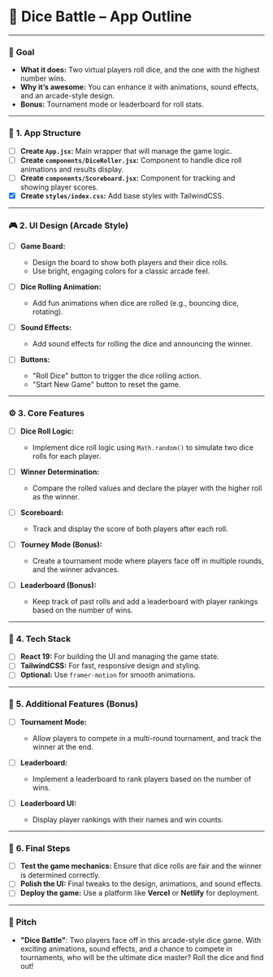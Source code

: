 # 🎲 **Dice Battle** – App Outline

---

### 🎯 **Goal**
- **What it does:** Two virtual players roll dice, and the one with the highest number wins.
- **Why it’s awesome:** You can enhance it with animations, sound effects, and an arcade-style design.
- **Bonus:** Tournament mode or leaderboard for roll stats.

---

### 🧩 **1. App Structure**

- [ ] **Create `App.jsx`:** Main wrapper that will manage the game logic.
- [ ] **Create `components/DiceRoller.jsx`:** Component to handle dice roll animations and results display.
- [ ] **Create `components/Scoreboard.jsx`:** Component for tracking and showing player scores.
- [x] **Create `styles/index.css`:** Add base styles with TailwindCSS.

---

### 🎮 **2. UI Design (Arcade Style)**

- [ ] **Game Board:**
  - Design the board to show both players and their dice rolls.
  - Use bright, engaging colors for a classic arcade feel.
  
- [ ] **Dice Rolling Animation:**
  - Add fun animations when dice are rolled (e.g., bouncing dice, rotating).
  
- [ ] **Sound Effects:**
  - Add sound effects for rolling the dice and announcing the winner.

- [ ] **Buttons:**
  - "Roll Dice" button to trigger the dice rolling action.
  - "Start New Game" button to reset the game.

---

### ⚙️ **3. Core Features**

- [ ] **Dice Roll Logic:**
  - Implement dice roll logic using `Math.random()` to simulate two dice rolls for each player.
  
- [ ] **Winner Determination:**
  - Compare the rolled values and declare the player with the higher roll as the winner.
  
- [ ] **Scoreboard:**
  - Track and display the score of both players after each roll.

- [ ] **Tourney Mode (Bonus):**
  - Create a tournament mode where players face off in multiple rounds, and the winner advances.
  
- [ ] **Leaderboard (Bonus):**
  - Keep track of past rolls and add a leaderboard with player rankings based on the number of wins.

---

### 🎉 **4. Tech Stack**

- [ ] **React 19:** For building the UI and managing the game state.
- [ ] **TailwindCSS:** For fast, responsive design and styling.
- [ ] **Optional:** Use `framer-motion` for smooth animations.

---

### 🧠 **5. Additional Features (Bonus)**

- [ ] **Tournament Mode:**
  - Allow players to compete in a multi-round tournament, and track the winner at the end.
  
- [ ] **Leaderboard:**
  - Implement a leaderboard to rank players based on the number of wins.

- [ ] **Leaderboard UI:**
  - Display player rankings with their names and win counts.

---

### 🚀 **6. Final Steps**

- [ ] **Test the game mechanics:** Ensure that dice rolls are fair and the winner is determined correctly.
- [ ] **Polish the UI:** Final tweaks to the design, animations, and sound effects.
- [ ] **Deploy the game:** Use a platform like **Vercel** or **Netlify** for deployment.

---

### 🎤 **Pitch**

- **"Dice Battle"**: Two players face off in this arcade-style dice game. With exciting animations, sound effects, and a chance to compete in tournaments, who will be the ultimate dice master? Roll the dice and find out!

